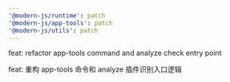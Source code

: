 ```yaml
---
'@modern-js/runtime': patch
'@modern-js/app-tools': patch
'@modern-js/utils': patch
---
```


feat: refactor app-tools command and analyze check entry point

feat: 重构 app-tools 命令和 analyze 插件识别入口逻辑
